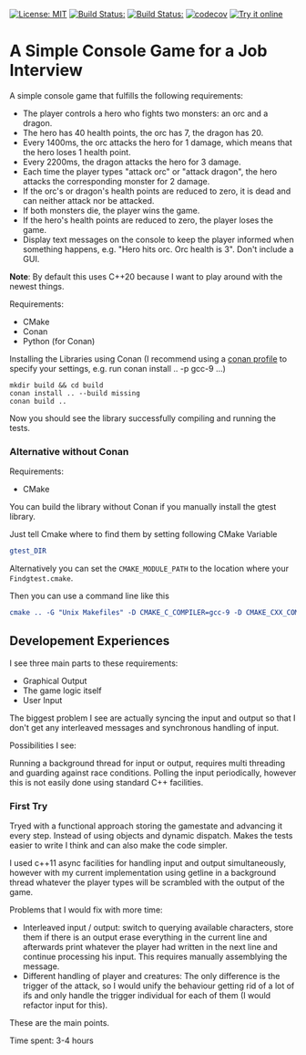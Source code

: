 [![License: MIT](https://img.shields.io/badge/License-MIT-blue.svg)](https://opensource.org/licenses/MIT)
<a href="https://travis-ci.com/DonRomanos/JustAGameForAnInterview">![Build Status:](https://travis-ci.com/DonRomanos/JustAGameForAnInterview.svg?label=linux/osx)</a>
<a href="https://ci.appveyor.com/project/DonRomanos/JustAGameForAnInterview" target="_blank">![Build Status:](https://ci.appveyor.com/api/projects/status/github/donromanos/JustAGameForAnInterview?svg=true&label=windows)</a>
[![codecov](https://codecov.io/gh/donromanos/Challenge_Template/branch/master/graph/badge.svg)](https://codecov.io/gh/donromanos/Challenge_Template/)
<a href="https://godbolt.org">![Try it online](https://img.shields.io/badge/try%20it-online-blue.svg)</a>

# A Simple Console Game for a Job Interview

A simple console game that fulfills the following requirements:

* The player controls a hero who fights two monsters: an orc and a dragon.
* The hero has 40 health points, the orc has 7, the dragon has 20.
* Every 1400ms, the orc attacks the hero for 1 damage, which means that the hero loses 1 health point.
* Every 2200ms, the dragon attacks the hero for 3 damage.
* Each time the player types "attack orc" or "attack dragon", the hero attacks the corresponding monster for 2 damage.
* If the orc's or dragon's health points are reduced to zero, it is dead and can neither attack nor be attacked.
* If both monsters die, the player wins the game.
* If the hero's health points are reduced to zero, the player loses the game.
* Display text messages on the console to keep the player informed when something happens, e.g. "Hero hits orc. Orc health is 3". Don't include a GUI.

**Note**: By default this uses C++20 because I want to play around with the newest things.

Requirements:

* CMake
* Conan
* Python (for Conan)

Installing the Libraries using Conan (I recommend using a [conan profile](https://docs.conan.io/en/latest/reference/profiles.html) to specify your settings, e.g. run conan install .. -p gcc-9 ...)

```shell
mkdir build && cd build
conan install .. --build missing
conan build ..
```

Now you should see the library successfully compiling and running the tests.

### Alternative without Conan

Requirements:

* CMake

You can build the library without Conan if you manually install the gtest library.

Just tell Cmake where to find them by setting following CMake Variable

```cmake
gtest_DIR
```

Alternatively you can set the `CMAKE_MODULE_PATH` to the location where your `Findgtest.cmake`.

Then you can use a command line like this

```cmake
cmake .. -G "Unix Makefiles" -D CMAKE_C_COMPILER=gcc-9 -D CMAKE_CXX_COMPILER=g++-9 -DCMAKE_BUILD_TYPE=DEBUG -D CMAKE_MODULE_PATH=$PWD
```

## Developement Experiences

I see three main parts to these requirements:

* Graphical Output
* The game logic itself
* User Input

The biggest problem I see are actually syncing the input and output so that I don't get any interleaved messages and synchronous handling of input.

Possibilities I see:

Running a background thread for input or output, requires multi threading and guarding against race conditions.
Polling the input periodically, however this is not easily done using standard C++ facilities.

### First Try

Tryed with a functional approach storing the gamestate and advancing it every step. Instead of using objects and dynamic dispatch. Makes the tests easier to write I think and can also make the code simpler.

I used c++11 async facilities for handling input and output simultaneously, however with my current implementation using getline in a background thread whatever the player types will be scrambled with the output of the game.

Problems that I would fix with more time:

* Interleaved input / output: switch to querying available characters, store them if there is an output erase everything in the current line and afterwards print whatever the player had written in the next line and continue processing his input. This requires manually assemblying the message.
* Different handling of player and creatures: The only difference is the trigger of the attack, so I would unify the behaviour getting rid of a lot of ifs and only handle the trigger individual for each of them (I would refactor input for this).

These are the main points.

Time spent: 3-4 hours


